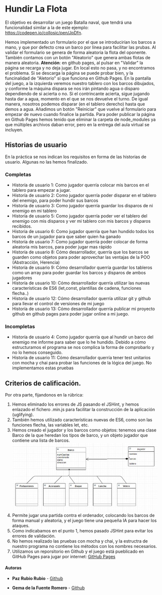 # Hundir La Flota

El objetivo es desarrollar un juego Batalla naval, que tendrá una funcionalidad similar a la de este ejemplo: https://codepen.io/collosic/pen/JpDfn.

Hemos implementado un formulario por el que se introducirían los barcos a mano, y que por defecto crea un barco por línea para facilitar las prubas. Al validar el formulario se genera de forma aleatoria la flota del oponente. También contamos con un botón "Aleatorio" que genera ambas flotas de manera aleatoria. 
**Atención**: en github pages, al pulsar en "Validar" la página se recarga y no deja jugar. En local esto no pasa, y no encontramos el problema. Si se descarga la página se puede probar bien, y la funcinalidad de "Aletorio" sí que funciona en Github Pages.
En la pantalla del juego, a la izquierda veremos nuestro tablero con los barcos dibujados, y conforme la máquina dispara se nos irán pintando agua o disparo dependiendo de si acierta o no. Si el contrincante acierta, sigue jugando hasta dar a agua, momento en el que se nos devuelve el turno. De igual manera, nosotros podemos disparar (en el tablero derecho) hasta que demos a agua. Añadimos un botón "Reiniciar" que vuelve al formulario para empezar de nuevo cuando finalice la partida.
Para poder publicar la página en Github Pages hemos tenido que eliminar la carpeta de node_modules ya que múltiples archivos daban error, pero en la entrega del aula virtual se incluyen.

## Historias de usuario
En la práctica se nos indican los requisitos en forma de las historias de usuario. Algunas no las hemos finalizado.

### Completas
* Historía de usuario 1: Como jugador querría colocar mis barcos en el tablero para empezar a jugar. 
* Historía de usuario 2: Como jugador querría poder disparar en el tablero del enemigo, para poder hundir sus barcos
* Historía de usuario 3: Como jugador querría guardar los disparos de ni enemigo en mi tablero
* Historía de usuario 5: Como jugador querría poder ver el tablero del enemigo con mis disparos y ver mi tablero con mis barcos y disparos recibidos.
* Historia de usuario 6: Como jugador querría que han hundido todos los barcos de un jugador para que saber quien ha ganado
* Historía de usuario 7: Como jugador querría poder colocar de forma aleatoria mis barcos, para poder jugar mas rápido
* Historía de usuario 8: Cómo desarrollador, querría que los barcos se guarden como objetos para poder aprovechar las ventajas de la POO (Abstracción, Herencia)
* Historía de usuario 9: Cómo desarrollador querría guardar los tableros como un array para poder guardar los barcos y disparos de ambos jugadores
* Historía de usuario 10: Cómo desarrollador querría utilizar las nuevas características de ES6 (let,const, plantillas de cadena, funciones flecha..) 
* Historía de usuario 12: Cómo desarrollador querría utilizar git y github para llevar el control de versiones de mi juego
* Historía de usuario 13: Cómo desarrollador querría publicar mi proyecto github en github pages para poder jugar online a mi juego.

### Incompletas
* Historía de usuario 4: Como jugador querría que al hundir un barco del enemigo me informe para saber que lo he hundido. Debido a cómo estructuramos el programa se nos complica la forma de comprobarlo y no lo hemos conseguido.
* Historía de usuario 11: Cómo desarrollador querría tener test unitarios con mocha y chai para probar las funciones de la lógica del juego. No implementamos estas pruebas

## Criterios de calificación.

Por otra parte, fijandonos en la rúbrica:
1. Hemos eliminado los errores de JS pasando el JSHint, y hemos enlazado el fichero .min.js para facilitar la construcción de la aplicación (uglifying). 
2. También hemos utilizado características nuevas de ES6, como son las funciones flecha, las variables let, etc. 
3. Hemos creado el jugador y los barcos como objetos: tenemos una clase Barco de la que heredan los tipos de barco, y un objeto jugador que contiene una lista de barcos.
![alt text](https://github.com/PazRubio/hundirLaFlota/blob/master/UML.JPG)
4. Permite jugar una partida contra el ordenador, colocando los barcos de forma manual y aleatoria, y el juego tiene una pequeña IA para hacer los ataques.
5. Como indicabamos en el punto 1, hemos pasado JSHint para evitar los errores de validación.
6. No hemos realizado las pruebas con mocha y chai, y la estructra de nuestro programa no contiene los métodos con los nombres necesarios.
7. Utilizamos un reporsitorio en Github y el juego está pueblicado en GitHub Pages para jugar por internet: [GitHub Pages](https://pazrubio.github.io/hundirLaFlota/)	


#### Autoras

- **Paz Rubio Rubio** - [Github](https://github.com/PazRubio)

- **Gema de la Fuente Romero** - [Github](https://github.com/Gema-de-la-Fuente)

